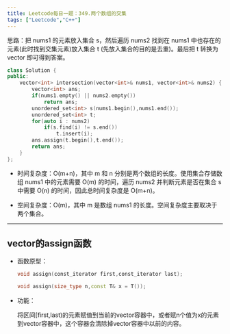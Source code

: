 ```yaml
---
title: Leetcode每日一题：349.两个数组的交集
tags: ["Leetcode","C++"]
---
```


思路：把 nums1 的元素放入集合 s，然后遍历 nums2 找到在 nums1 中也存在的元素(此时找到交集元素)放入集合 t (先放入集合的目的是去重)。最后把 t 转换为 vector 即可得到答案。

~~~c++
class Solution {
public:
    vector<int> intersection(vector<int>& nums1, vector<int>& nums2) {
        vector<int> ans;
        if(nums1.empty() || nums2.empty())
            return ans;
        unordered_set<int> s(nums1.begin(),nums1.end());
        unordered_set<int> t;
        for(auto i : nums2)
            if(s.find(i) != s.end())
                t.insert(i);
        ans.assign(t.begin(),t.end());
        return ans;
    }
};
~~~

* 时间复杂度：O(m+n)，其中 m 和 n 分别是两个数组的长度。使用集合存储数组 nums1 中的元素需要 O(m) 的时间，遍历 nums2 并判断元素是否在集合 s 中需要 O(n) 的时间，因此总时间复杂度是 O(m+n)。

* 空间复杂度：O(m)，其中 m 是数组 nums1 的长度。空间复杂度主要取决于两个集合。

***

## vector的assign函数

* 函数原型：

  ~~~c++
  void assign(const_iterator first,const_iterator last);
  
  void assign(size_type n,const T& x = T());
  ~~~

* 功能：

  将区间[first,last)的元素赋值到当前的vector容器中，或者赋n个值为x的元素到vector容器中，这个容器会清除掉vector容器中以前的内容。